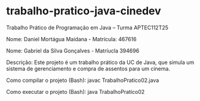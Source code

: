 # trabalho-pratico-java-cinedev
Trabalho Prático de Programação em Java – Turma APTEC112T25

Nome: Daniel Mortágua Maidana -
Matrícula: 467616

Nome: Gabriel da Silva Gonçalves -
Matríucla 394696

Descrição:
Este projeto é um trabalho prático da UC de Java, que simula um sistema de gerenciamento e compra de assentos para um cinema.

Como compilar o projeto (Bash):
javac TrabalhoPratico02.java

Como executar o projeto (Bash):
java TrabalhoPratico02
